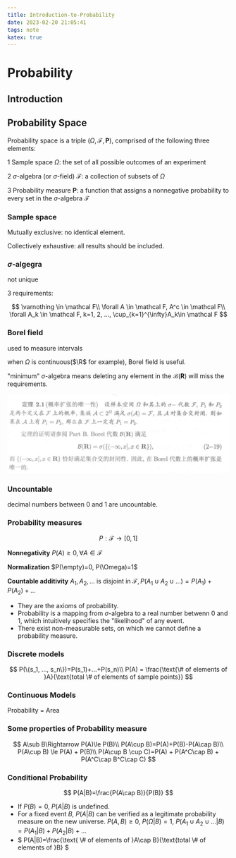 ```yaml
---
title: Introduction-to-Probability
date: 2023-02-20 21:05:41
tags: note
katex: true
---
```


# Probability

## Introduction

## Probability Space

Probability space is a triple $(\Omega, \mathcal{F}, \mathbf{P})$, comprised of the following three
elements:

1 Sample space $\Omega$: the set of all possible outcomes of an experiment

2 $\sigma$-algebra (or $\sigma$-field) $\mathcal F$: a collection of subsets of $\Omega$

3 Probability measure $\mathbf P$: a function that assigns a nonnegative
probability to every set in the $\sigma$-algebra $\mathcal F$

### Sample space
Mutually exclusive: no identical element.

Collectively exhaustive: all results should be included.

### $\sigma$-algegra

not unique

3 requirements:

$$
\varnothing \in \mathcal F\\
\forall A \in \mathcal F, A^c \in \mathcal F\\
\forall A_k \in \mathcal F, k=1, 2, ..., 
\cup_{k=1}^{\infty}A_k\in \mathcal F
$$

### Borel field

used to measure intervals

when $\Omega$ is continuous($\R$ for example), Borel field is useful.

"minimum" $\sigma$-algebra means deleting any element in the $\mathcal B (\mathbf R)$ will miss the requirements.

![](../images/prob/L2_1.jpg)

### Uncountable

decimal numbers between 0 and 1 are uncountable.

### Probability measures

$$
P:\mathcal F \rightarrow [0, 1]
$$

**Nonnegativity** $P(A)\ge0, \forall A \in \mathcal{  F}$

**Normalization**  $P(\empty)=0, P(\Omega)=1$

**Countable additivity** $A_1, A_2, ... \text { is disjoint in }\mathcal F, P(A_1\cup A_2\cup ...)=P(A_1)+P(A_2)+...$

* They are the axioms of probability. 
* Probability is a mapping from $\sigma$-algebra to a real number betwenn 0 and 1, which intuitively specifies the "likelihood" of any event. 
* There exist non-measurable sets, on which we cannot define a probability measure.

### Discrete models

$$
P(\{s_1, ..., s_n\})=P(s_1)+...+P(s_n)\\
P(A) = \frac{\text{\# of elements of }A}{\text{total \# of elements of sample points}}
$$


### Continuous Models

Probability = Area

### Some properties of Probability measure

$$
A\sub B\Rightarrow P(A)\le P(B)\\
P(A\cup B)=P(A)+P(B)-P(A\cap B)\\
P(A\cup B) \le P(A) + P(B)\\
P(A\cup B \cup C)=P(A) + P(A^C\cap B) + P(A^C\cap B^C\cap C)
$$

### Conditional Probability

$$
P(A|B)=\frac{P(A\cap B)}{P(B)}
$$

* If $P(B)=0$, $P(A|B)$ is undefined.
* For a fixed event $B$, $P(A|B)$ can be verified as a legitimate probability measure on the new universe. $P(A, B)\ge 0$, $P(\Omega|B)=1$, $P(A_1\cup A_2\cup...|B)=P(A_1|B)+P(A_2|B)+...$
* <div>$ P(A|B)=\frac{\text{ \# of elements of }A\cap B}{\text{total \# of elements of }B} $</div>

